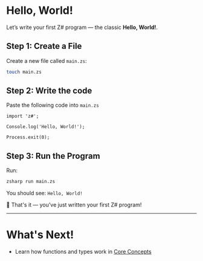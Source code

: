 # Hello, World!

Let’s write your first Z# program — the classic **Hello, World!**.

## Step 1: Create a File

Create a new file called `main.zs`:

```sh
touch main.zs
```

## Step 2: Write the code

Paste the following code into `main.zs`

```zsharp
import 'z#';

Console.log('Hello, World!');

Process.exit(0);
```

<Badge type="tip" text="Don’t worry about the syntax for now — we’ll cover it in the next section." />

## Step 3: Run the Program

Run:

```sh
zsharp run main.zs
```

You should see:
`Hello, World!`

🎉 That's it — you’ve just written your first Z# program!

---

# What's Next!

- Learn how functions and types work in [Core Concepts](/getting_started/core_concepts)

